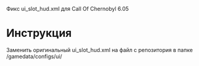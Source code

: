 Фикс ui_slot_hud.xml для Call Of Chernobyl 6.05

# Инструкция
Заменить оригинальный ui_slot_hud.xml на файл с репозитория в папке /gamedata/configs/ui/
